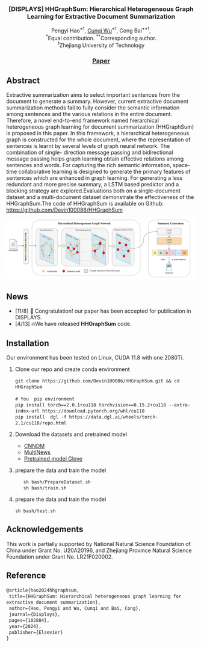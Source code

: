   <h3 align="center"><strong>[DISPLAYS] HHGraphSum: Hierarchical Heterogeneous Graph Learning for Extractive Document Summarization</strong></h3>

  <p align="center">
    <span>Pengyi Hao<sup>*1</sup>,</span>
    <a href="https://github.com/Devin100086">Cunqi Wu</a><sup>*1</sup>,
    <span>Cong Bai<sup>**1</sup>,
    <br>
    <sup>*</sup>Equal contribution.
    <sup>**</sup>Corresponding author.
    <br>
    <sup>1</sup>Zhejiang University of Technology	
 <h3 align="center"><a href="https://www.sciencedirect.com/science/article/pii/S0141938224002488?dgcid=coauthor">Paper</a></h3>
      
## Abstract 

Extractive summarization aims to select important sentences from the document to generate a summary. However, current extractive document summarization methods fail to fully consider the semantic information among sentences and the various relations in the entire document. Therefore, a novel end-to-end framework named hierarchical heterogeneous graph learning for document summarization (HHGraphSum) is proposed in this paper. In this framework, a hierarchical heterogeneous graph is constructed for the whole document, where the representation of sentences is learnt by several levels of graph neural network. The combination of single- direction message passing and bidirectional message passing helps graph learning obtain effective relations among sentences and words. For capturing the rich semantic information, space-time collaborative learning is designed to generate the primary features of sentences which are enhanced in graph learning. For generating a less redundant and more precise summary, a LSTM based predictor and a blocking strategy are explored.Evaluations both on a single-document dataset and a multi-document dataset demonstrate the effectiveness of the HHGraphSum.The code of HHGraphSum is available on Github: https://github.com/Devin100086/HHGraphSum

![framework](assets/framework.png)

## News

- [11/8] :tada: Congratulation! our paper has been accepted for publication in DISPLAYS.
- [4/13] :fire:We have released **HHGraphSum** code.

## Installation

Our environment has been tested on Linux, CUDA 11.8 with one 2080Ti.

1. Clone our repo and create conda environment

   ```shell
   git clone https://github.com/Devin100086/HHGraphSum.git && cd HHGraphSum
   
   # You  pip environment
   pip install torch==2.0.1+cu118 torchvision==0.15.2+cu118 --extra-index-url https://download.pytorch.org/whl/cu118
   pip install  dgl -f https://data.dgl.ai/wheels/torch-2.1/cu118/repo.html
   
   ```

2. Download the datasets and pretrained model

   - [CNNDM](https://cs.nyu.edu/~kcho/DMQA/)
   - [MultiNews](https://github.com/Alex-Fabbri/Multi-News)
   - [Pretrained model Glove](https://apache-mxnet.s3.cn-north-1.amazonaws.com.cn/gluon/embeddings/glove/glove.42B.300d.zip)

3. prepare the data and train the model

   ```shell
      sh bash/PrepareDataset.sh
      sh bash/train.sh
   ```

4. prepare the data and train the model
   ```shell
   sh bash/test.sh
   ```

## Acknowledgements
This work is partially supported by National Natural Science Foundation of China under Grant No. U20A20196, and Zhejiang Province
Natural Science Foundation under Grant No. LR21F020002.

## Reference
 ```
@article{hao2024hhgraphsum,
  title={HHGraphSum: Hierarchical heterogeneous graph learning for extractive document summarization},
  author={Hao, Pengyi and Wu, Cunqi and Bai, Cong},
  journal={Displays},
  pages={102884},
  year={2024},
  publisher={Elsevier}
}
 ```

